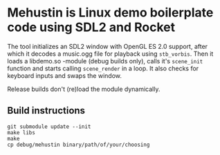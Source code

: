 # Mehustin is Linux demo boilerplate code using SDL2 and Rocket

The tool initializes an SDL2 window with OpenGL ES 2.0 support, after which it
decodes a music.ogg file for playback using `stb_vorbis`.
Then it loads a libdemo.so -module (debug builds only), calls it's `scene_init`
function and starts calling `scene_render` in a loop. It also checks for
keyboard inputs and swaps the window.

Release builds don't (re)load the module dynamically.

## Build instructions

```
git submodule update --init
make libs
make
cp debug/mehustin binary/path/of/your/choosing
```
